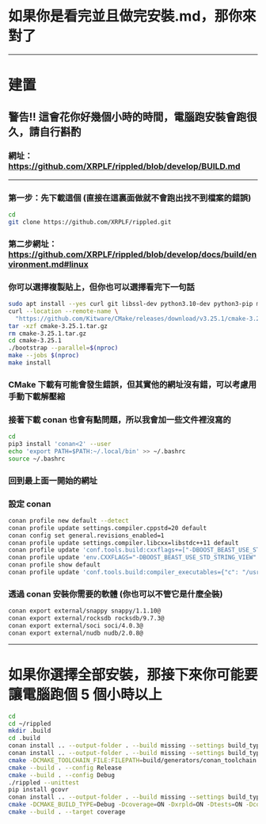 # 如果你是看完並且做完安裝.md，那你來對了
---
# 建置
## 警告!! 這會花你好幾個小時的時間，電腦跑安裝會跑很久，請自行斟酌
### 網址：https://github.com/XRPLF/rippled/blob/develop/BUILD.md
---
### 第一步：先下載這個 (直接在這裏面做就不會跑出找不到檔案的錯誤)
```bash
cd
git clone https://github.com/XRPLF/rippled.git
```
### 第二步網址：https://github.com/XRPLF/rippled/blob/develop/docs/build/environment.md#linux
### 你可以選擇複製貼上，但你也可以選擇看完下一句話
```bash
sudo apt install --yes curl git libssl-dev python3.10-dev python3-pip make g++-11 libprotobuf-dev protobuf-compiler
curl --location --remote-name \
  "https://github.com/Kitware/CMake/releases/download/v3.25.1/cmake-3.25.1.tar.gz"
tar -xzf cmake-3.25.1.tar.gz
rm cmake-3.25.1.tar.gz
cd cmake-3.25.1
./bootstrap --parallel=$(nproc)
make --jobs $(nproc)
make install
```
### CMake 下載有可能會發生錯誤，但其實他的網址沒有錯，可以考慮用手動下載解壓縮
### 接著下載 conan 也會有點問題，所以我會加一些文件裡沒寫的
```bash
cd 
pip3 install 'conan<2' --user
echo 'export PATH=$PATH:~/.local/bin' >> ~/.bashrc
source ~/.bashrc
```
### 回到最上面一開始的網址
### 設定 conan
```bash
conan profile new default --detect
conan profile update settings.compiler.cppstd=20 default
conan config set general.revisions_enabled=1
conan profile update settings.compiler.libcxx=libstdc++11 default
conan profile update 'conf.tools.build:cxxflags+=["-DBOOST_BEAST_USE_STD_STRING_VIEW"]' default
conan profile update 'env.CXXFLAGS="-DBOOST_BEAST_USE_STD_STRING_VIEW"' default
conan profile show default
conan profile update 'conf.tools.build:compiler_executables={"c": "/usr/bin/gcc", "cpp": "/usr/bin/g++"}' default
```
### 透過 conan 安裝你需要的軟體 (你也可以不管它是什麼全裝)
```bash
conan export external/snappy snappy/1.1.10@
conan export external/rocksdb rocksdb/9.7.3@
conan export external/soci soci/4.0.3@
conan export external/nudb nudb/2.0.8@
```
---
# 如果你選擇全部安裝，那接下來你可能要讓電腦跑個 5 個小時以上
```bash
cd
cd ~/rippled
mkdir .build
cd .build
conan install .. --output-folder . --build missing --settings build_type=Release
conan install .. --output-folder . --build missing --settings build_type=Debug
cmake -DCMAKE_TOOLCHAIN_FILE:FILEPATH=build/generators/conan_toolchain.cmake -Dxrpld=ON -Dtests=ON  ..
cmake --build . --config Release
cmake --build . --config Debug
./rippled --unittest
pip install gcovr
conan install .. --output-folder . --build missing --settings build_type=Debug
cmake -DCMAKE_BUILD_TYPE=Debug -Dcoverage=ON -Dxrpld=ON -Dtests=ON -Dcoverage_test_parallelism=2 -Dcoverage_format=html-details -Dcoverage_extra_args="--json coverage.json" -DCMAKE_TOOLCHAIN_FILE:FILEPATH=build/generators/conan_toolchain.cmake ..
cmake --build . --target coverage
```
